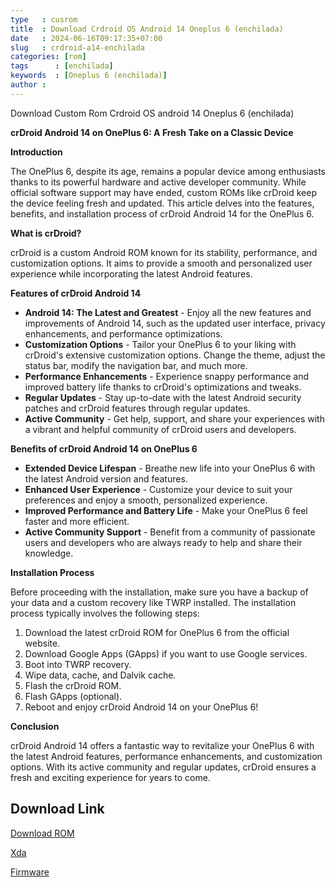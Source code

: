 ```yaml
---
type   : cusrom
title  : Download Crdroid OS Android 14 Oneplus 6 (enchilada)
date   : 2024-06-16T09:17:35+07:00
slug   : crdroid-a14-enchilada
categories: [rom]
tags      : [enchilada]
keywords  : [Oneplus 6 (enchilada)]
author :
---
```


Download Custom Rom Crdroid OS android 14 Oneplus 6 (enchilada)

**crDroid Android 14 on OnePlus 6: A Fresh Take on a Classic Device**

**Introduction**

The OnePlus 6, despite its age, remains a popular device among enthusiasts thanks to its powerful hardware and active developer community. While official software support may have ended, custom ROMs like crDroid keep the device feeling fresh and updated. This article delves into the features, benefits, and installation process of crDroid Android 14 for the OnePlus 6.

**What is crDroid?**

crDroid is a custom Android ROM known for its stability, performance, and customization options. It aims to provide a smooth and personalized user experience while incorporating the latest Android features.

**Features of crDroid Android 14**

* **Android 14: The Latest and Greatest** - Enjoy all the new features and improvements of Android 14, such as the updated user interface, privacy enhancements, and performance optimizations.
* **Customization Options** - Tailor your OnePlus 6 to your liking with crDroid's extensive customization options. Change the theme, adjust the status bar, modify the navigation bar, and much more.
* **Performance Enhancements** - Experience snappy performance and improved battery life thanks to crDroid's optimizations and tweaks.
* **Regular Updates** - Stay up-to-date with the latest Android security patches and crDroid features through regular updates.
* **Active Community** - Get help, support, and share your experiences with a vibrant and helpful community of crDroid users and developers.

**Benefits of crDroid Android 14 on OnePlus 6**

* **Extended Device Lifespan** - Breathe new life into your OnePlus 6 with the latest Android version and features.
* **Enhanced User Experience** - Customize your device to suit your preferences and enjoy a smooth, personalized experience.
* **Improved Performance and Battery Life** - Make your OnePlus 6 feel faster and more efficient.
* **Active Community Support** - Benefit from a community of passionate users and developers who are always ready to help and share their knowledge.

**Installation Process**

Before proceeding with the installation, make sure you have a backup of your data and a custom recovery like TWRP installed. The installation process typically involves the following steps:

1. Download the latest crDroid ROM for OnePlus 6 from the official website.
2. Download Google Apps (GApps) if you want to use Google services.
3. Boot into TWRP recovery.
4. Wipe data, cache, and Dalvik cache.
5. Flash the crDroid ROM.
6. Flash GApps (optional).
7. Reboot and enjoy crDroid Android 14 on your OnePlus 6!

**Conclusion**

crDroid Android 14 offers a fantastic way to revitalize your OnePlus 6 with the latest Android features, performance enhancements, and customization options. With its active community and regular updates, crDroid ensures a fresh and exciting experience for years to come.

## Download Link
[Download ROM](https://sourceforge.net/projects/crdroid/files/enchilada/10.x/)

[Xda](https://xdaforums.com/t/eol-rom-official-enchilada-11-0_r46-crdroid-android-v7-39.4216551/post-84270715)

[Firmware](https://oxygenos.oneplus.net/OnePlus6Oxygen_22.J.62_OTA_0620_all_2111252336_287bcb1636d743d3.zip)

